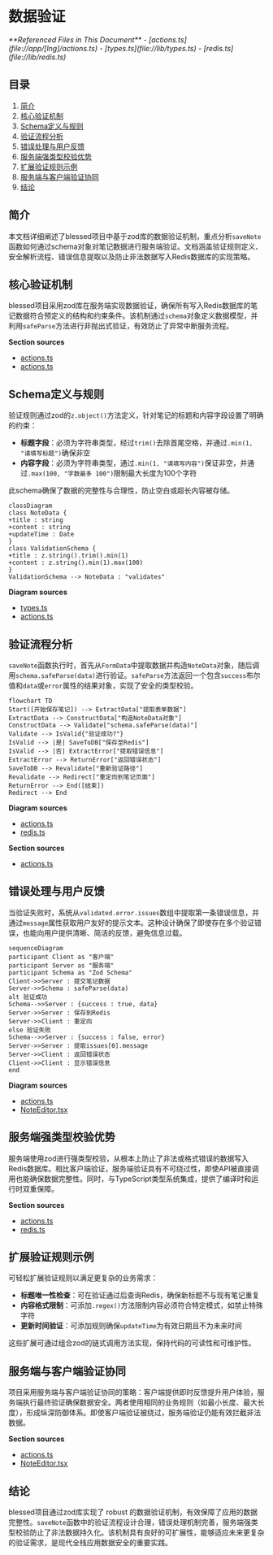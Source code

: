 # 数据验证

<cite>
**Referenced Files in This Document**   
- [actions.ts](file://app/[lng]/actions.ts)
- [types.ts](file://lib/types.ts)
- [redis.ts](file://lib/redis.ts)
</cite>

## 目录
1. [简介](#简介)
2. [核心验证机制](#核心验证机制)
3. [Schema定义与规则](#schema定义与规则)
4. [验证流程分析](#验证流程分析)
5. [错误处理与用户反馈](#错误处理与用户反馈)
6. [服务端强类型校验优势](#服务端强类型校验优势)
7. [扩展验证规则示例](#扩展验证规则示例)
8. [服务端与客户端验证协同](#服务端与客户端验证协同)
9. [结论](#结论)

## 简介
本文档详细阐述了blessed项目中基于zod库的数据验证机制，重点分析`saveNote`函数如何通过schema对象对笔记数据进行服务端验证。文档涵盖验证规则定义、安全解析流程、错误信息提取以及防止非法数据写入Redis数据库的实现策略。

## 核心验证机制

blessed项目采用zod库在服务端实现数据验证，确保所有写入Redis数据库的笔记数据符合预定义的结构和约束条件。该机制通过`schema`对象定义数据模型，并利用`safeParse`方法进行非抛出式验证，有效防止了异常中断服务流程。

**Section sources**
- [actions.ts](file://app/[lng]/actions.ts#L13-L16)
- [actions.ts](file://app/[lng]/actions.ts#L18-L56)

## Schema定义与规则

验证规则通过zod的`z.object()`方法定义，针对笔记的标题和内容字段设置了明确的约束：

- **标题字段**：必须为字符串类型，经过`trim()`去除首尾空格，并通过`.min(1, "请填写标题")`确保非空
- **内容字段**：必须为字符串类型，通过`.min(1, "请填写内容")`保证非空，并通过`.max(100, "字数最多 100")`限制最大长度为100个字符

此schema确保了数据的完整性与合理性，防止空白或超长内容被存储。

```mermaid
classDiagram
class NoteData {
+title : string
+content : string
+updateTime : Date
}
class ValidationSchema {
+title : z.string().trim().min(1)
+content : z.string().min(1).max(100)
}
ValidationSchema --> NoteData : "validates"
```

**Diagram sources**
- [types.ts](file://lib/types.ts#L2-L7)
- [actions.ts](file://app/[lng]/actions.ts#L13-L16)

## 验证流程分析

`saveNote`函数执行时，首先从`FormData`中提取数据并构造`NoteData`对象，随后调用`schema.safeParse(data)`进行验证。`safeParse`方法返回一个包含`success`布尔值和`data`或`error`属性的结果对象，实现了安全的类型校验。

```mermaid
flowchart TD
Start([开始保存笔记]) --> ExtractData["提取表单数据"]
ExtractData --> ConstructData["构造NoteData对象"]
ConstructData --> Validate["schema.safeParse(data)"]
Validate --> IsValid{"验证成功?"}
IsValid --> |是| SaveToDB["保存至Redis"]
IsValid --> |否| ExtractError["提取错误信息"]
ExtractError --> ReturnError["返回错误状态"]
SaveToDB --> Revalidate["重新验证路径"]
Revalidate --> Redirect["重定向到笔记页面"]
ReturnError --> End([结束])
Redirect --> End
```

**Diagram sources**
- [actions.ts](file://app/[lng]/actions.ts#L18-L56)
- [redis.ts](file://lib/redis.ts#L20-L38)

**Section sources**
- [actions.ts](file://app/[lng]/actions.ts#L18-L56)

## 错误处理与用户反馈

当验证失败时，系统从`validated.error.issues`数组中提取第一条错误信息，并通过`message`属性获取用户友好的提示文本。这种设计确保了即使存在多个验证错误，也能向用户提供清晰、简洁的反馈，避免信息过载。

```mermaid
sequenceDiagram
participant Client as "客户端"
participant Server as "服务端"
participant Schema as "Zod Schema"
Client->>Server : 提交笔记数据
Server->>Schema : safeParse(data)
alt 验证成功
Schema-->>Server : {success : true, data}
Server->>Server : 保存到Redis
Server->>Client : 重定向
else 验证失败
Schema-->>Server : {success : false, error}
Server->>Server : 提取issues[0].message
Server->>Client : 返回错误状态
Client->>Client : 显示错误信息
end
```

**Diagram sources**
- [actions.ts](file://app/[lng]/actions.ts#L40-L45)
- [NoteEditor.tsx](file://components/NoteEditor.tsx#L74-L77)

## 服务端强类型校验优势

服务端使用zod进行强类型校验，从根本上防止了非法或格式错误的数据写入Redis数据库。相比客户端验证，服务端验证具有不可绕过性，即使API被直接调用也能确保数据完整性。同时，与TypeScript类型系统集成，提供了编译时和运行时双重保障。

**Section sources**
- [actions.ts](file://app/[lng]/actions.ts#L13-L56)
- [redis.ts](file://lib/redis.ts#L20-L38)

## 扩展验证规则示例

可轻松扩展验证规则以满足更复杂的业务需求：

- **标题唯一性检查**：可在验证通过后查询Redis，确保新标题不与现有笔记重复
- **内容格式限制**：可添加`.regex()`方法限制内容必须符合特定模式，如禁止特殊字符
- **更新时间验证**：可添加规则确保`updateTime`为有效日期且不为未来时间

这些扩展可通过组合zod的链式调用方法实现，保持代码的可读性和可维护性。

## 服务端与客户端验证协同

项目采用服务端与客户端验证协同的策略：客户端提供即时反馈提升用户体验，服务端执行最终验证确保数据安全。两者使用相同的业务规则（如最小长度、最大长度），形成纵深防御体系。即使客户端验证被绕过，服务端验证仍能有效拦截非法数据。

**Section sources**
- [actions.ts](file://app/[lng]/actions.ts#L13-L56)
- [NoteEditor.tsx](file://components/NoteEditor.tsx#L37-L77)

## 结论

blessed项目通过zod库实现了 robust 的数据验证机制，有效保障了应用的数据完整性。`saveNote`函数中的验证流程设计合理，错误处理机制完善，服务端强类型校验防止了非法数据持久化。该机制具有良好的可扩展性，能够适应未来更复杂的验证需求，是现代全栈应用数据安全的重要实践。